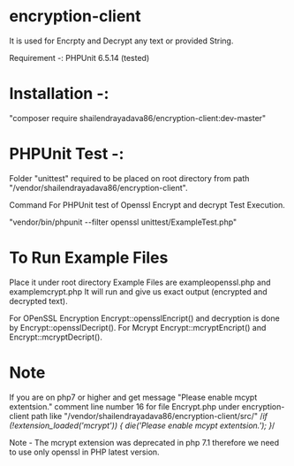 # encryption-client
It is used for Encrpty and Decrypt any text or provided String.

Requirement -: PHPUnit 6.5.14 (tested)

# Installation -:

"composer require shailendrayadava86/encryption-client:dev-master"

# PHPUnit Test -:

Folder "unittest" required to  be placed on root directory from path "/vendor/shailendrayadava86/encryption-client".

Command For PHPUnit test of Openssl Encrypt and decrypt Test Execution.

"vendor/bin/phpunit --filter openssl unittest/ExampleTest.php"

# To Run Example Files
Place it under root directory
Example Files are exampleopenssl.php and examplemcrypt.php 
It will run and give us exact output (encrypted and decrypted text).

For OPenSSL Encryption Encrypt::opensslEncript() and decryption is done by Encrypt::opensslDecript().
For Mcrypt Encrypt::mcryptEncript() and Encrypt::mcryptDecript().

# Note 
If you are on php7 or higher and get message "Please enable mcypt extentsion."
comment line number 16 for file Encrypt.php under encryption-client path like "/vendor/shailendrayadava86/encryption-client/src/"
/*if (!extension_loaded('mcrypt')) {
    die('Please enable mcypt extentsion.');
}*/

Note - The mcrypt extension was deprecated in php 7.1 therefore we need to use only openssl in PHP latest version.
